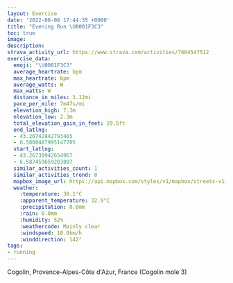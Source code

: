 ```yaml
---
layout: Exercise
date: '2022-08-08 17:44:35 +0000'
title: "Evening Run \U0001F3C3"
toc: true
image:
description:
strava_activity_url: https://www.strava.com/activities/7604547512
exercise_data:
  emoji: "\U0001F3C3"
  average_heartrate: bpm
  max_heartrate: bpm
  average_watts: W
  max_watts: W
  distance_in_miles: 3.12mi
  pace_per_mile: 7m47s/mi
  elevation_high: 7.3m
  elevation_low: 2.3m
  total_elevation_gain_in_feet: 29.5ft
  end_latlng:
  - 43.26742842793465
  - 6.5800487995147705
  start_latlng:
  - 43.26739942654967
  - 6.587459659203887
  similar_activities_count: 1
  similar_activities_trend: 0
  mapbox_image_url: https://api.mapbox.com/styles/v1/mapbox/streets-v11/static/path-5+787af2-1.0(etagGsreg%40Az%40E%3FDFJh%40E%5EFMCXW%60%40%5BRMDIEODE%3FOBm%40k%40MAEEG%3FAGWIMOGAEE%5Dg%40UOQEGIGUWw%40Ai%40Ba%40DUJWh%40o%40DAJOXG%5EYj%40UVOPEdAo%40JA%5CQ%60%40EHKNGP%3FJGGHKBBBEKQJMBCDs%40PeA%5EWLKHQDYVG%3FSJEFWJIJSBYPGLWPO%5EGTCj%40DVAVXfAHV%40HVz%40%3FPFJANFb%40Pt%40%3FXJ%60%40E%5E%3Ff%40Db%40HPB%5EI%60AAXCHE%5E%40HEP%40DEXAf%40GNBHEV%3FTITC%5CCF%3Fr%40Ij%40Dd%40GNCX%3FNBLER%3FRBXFP%3FXH%60%40DDLnA%3FFLz%40FTDDHVPVHVDBRTZJXDDADBDEBBR%3FPMD%40DGD%3FDEX_%40Je%40CPHLGZ%3FFVd%40HH%60%40r%40HHLFFHLFLLDLBXAZC%40%40ELH%60%40n%40RVP%5Cz%40rAFTf%40r%40%40F%5Ch%40p%40n%40BFHBDDQv%40ENEBG%60%40ELW%5CWd%40STAHQVGDIH%5Dv%40G%40g%40t%40ELS%5CIJWNKNE%3FQJc%40FMDGFK%3F%40NKDM%3FEDKA%5BHECSJG%3FILODCDYCQFOLGCQBKDG%3FMCQBIJGN%3FHCBI%40IEIDCFGACFSEKD%5B%40QHILOFUAQDWAANQDQNk%40B%5BLWAKBIAGEKDKCSBIA_%40YO%3FCBEACEODMEIB%5BSKAmA%5DGEMYID%5BBQCMIG%40%5DQE%3FGGE%40OOw%40_%40SAYISASSM%40a%40YEAa%40FM%3FQIEKDCCGQ_%40_%40UHFPS%5EIV%5B%40%40AIBKAq%40Fz%40BQCAB%3FTFHP%5EXFNJHh%40PHJDAVNLAHLJFDADBBJPJD%3FHJHDD%3FNEVPJ%3FLJDDLAJBXGDJLEHRDCDDLEBHJFD%3FDBDHL%40%5CPDJVED%40LAJDFGRDJAFDRBDABEJCJBSDVCZONMTIT%5BHED%3FFBFAHGv%40Y~%40QHGh%40KHBDJBLN%5CFb%40DBDCFBFAHJC%3FF%40NEHGXBb%40Qp%40GDCFMF%3FJGD%3FDGH%40NIJBLEJ%40JKTMd%40GJIJMVQDO%5Ec%40HQDCNa%40JG%60%40g%40POFUx%40eA%5Ck%40JKBI%3F_%40BKFGH%5DAGHS%40UIIIC%40JEFCIOSAIUY%3FIa%40e%40Se%40UUYk%40OOCKa%40m%40WUi%40q%40IW%3FYCOYQMSGCQQIQAKGG%40GGI_%40UCUIC),pin-s-s+e5b22e(6.58746,43.26739),pin-s-f+89ae00(6.580039999999992,43.267419999999994)/auto/800x800?access_token=pk.eyJ1Ijoiam9zaGJlY2ttYW4iLCJhIjoiY205eWR2aDd1MWZ6djJrbXc4a3M0bWZleiJ9.XiG9OWkNcZk2QzjJbxLB4A
  weather:
    :temperature: 30.1°C
    :apparent_temperature: 32.9°C
    :precipitation: 0.0mm
    :rain: 0.0mm
    :humidity: 52%
    :weathercode: Mainly clear
    :windspeed: 10.0km/h
    :winddirection: 142°
tags:
- running
---
```

Cogolin, Provence-Alpes-Côte d'Azur, France (Cogolin mole 3)
